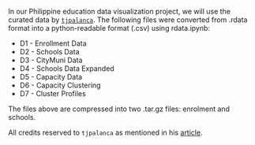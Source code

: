 In our Philippine education data visualization project, we will use the curated data by [`tjpalanca`](https://github.com/tjpalanca/education-analytics/tree/master/Data). The following files were converted from .rdata format into a python-readable format (.csv) using rdata.ipynb:

* D1 - Enrollment Data
* D2 - Schools Data
* D3 - CityMuni Data
* D4 - Schools Data Expanded
* D5 - Capacity Data
* D6 - Capacity Clustering
* D7 - Cluster Profiles

The files above are compressed into two .tar.gz files: enrolment and schools.

All credits reserved to `tjpalanca` as mentioned in his [article](http://www.tjpalanca.com/2014/04/data-primer-education.html).
